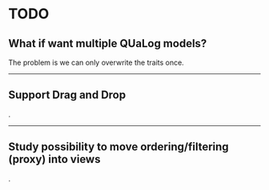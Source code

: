 # TODO

## What if want multiple QUaLog models?

The problem is we can only overwrite the traits once.

---

## Support Drag and Drop

.

---

## Study possibility to move ordering/filtering (proxy) into views

.

